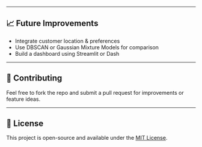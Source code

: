 
---

## 📈 Future Improvements

- Integrate customer location & preferences
- Use DBSCAN or Gaussian Mixture Models for comparison
- Build a dashboard using Streamlit or Dash

---

## 🤝 Contributing

Feel free to fork the repo and submit a pull request for improvements or feature ideas.

---

## 📜 License

This project is open-source and available under the [MIT License](LICENSE).

